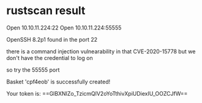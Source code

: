 # rustscan result 
Open 10.10.11.224:22
Open 10.10.11.224:55555


OpenSSH 8.2p1 found in the port 22

there is a command injection vulnearability in that CVE-2020-15778
but we don't have the credential to log on 

so try the 55555 port

Basket 'cpf4eob' is successfully created!

Your token is: ==GlBXNIZo_TzicmQlV2oYoTthivXpiUDiexIU_OOZCJfW==